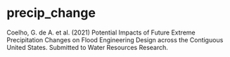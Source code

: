 # precip_change
Coelho, G. de A. et al. (2021) Potential Impacts of Future Extreme Precipitation Changes on Flood Engineering Design across the Contiguous United States. Submitted to Water Resources Research.
